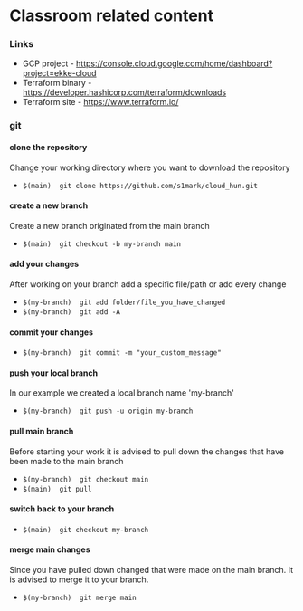 # Classroom related content

### Links 
* GCP project - https://console.cloud.google.com/home/dashboard?project=ekke-cloud
* Terraform binary - https://developer.hashicorp.com/terraform/downloads
* Terraform site - https://www.terraform.io/

### git
#### clone the repository
Change your working directory where you want to download the repository
* `$(main)  git clone https://github.com/s1mark/cloud_hun.git`
#### create a new branch
Create a new branch originated from the main branch
* `$(main)  git checkout -b my-branch main`
#### add your changes
After working on your branch add a specific file/path or add every change 
* `$(my-branch)  git add folder/file_you_have_changed`
* `$(my-branch)  git add -A`
#### commit your changes
* `$(my-branch)  git commit -m "your_custom_message"`
#### push your local branch
In our example we created a local branch name 'my-branch'
* `$(my-branch)  git push -u origin my-branch`
#### pull main branch
Before starting your work it is advised to pull down the changes that have been made to the main branch
* `$(my-branch)  git checkout main`
* `$(main)  git pull`
#### switch back to your branch
* `$(main)  git checkout my-branch`
#### merge main changes
Since you have pulled down changed that were made on the main branch. It is advised to merge it to your branch.
* `$(my-branch)  git merge main`
